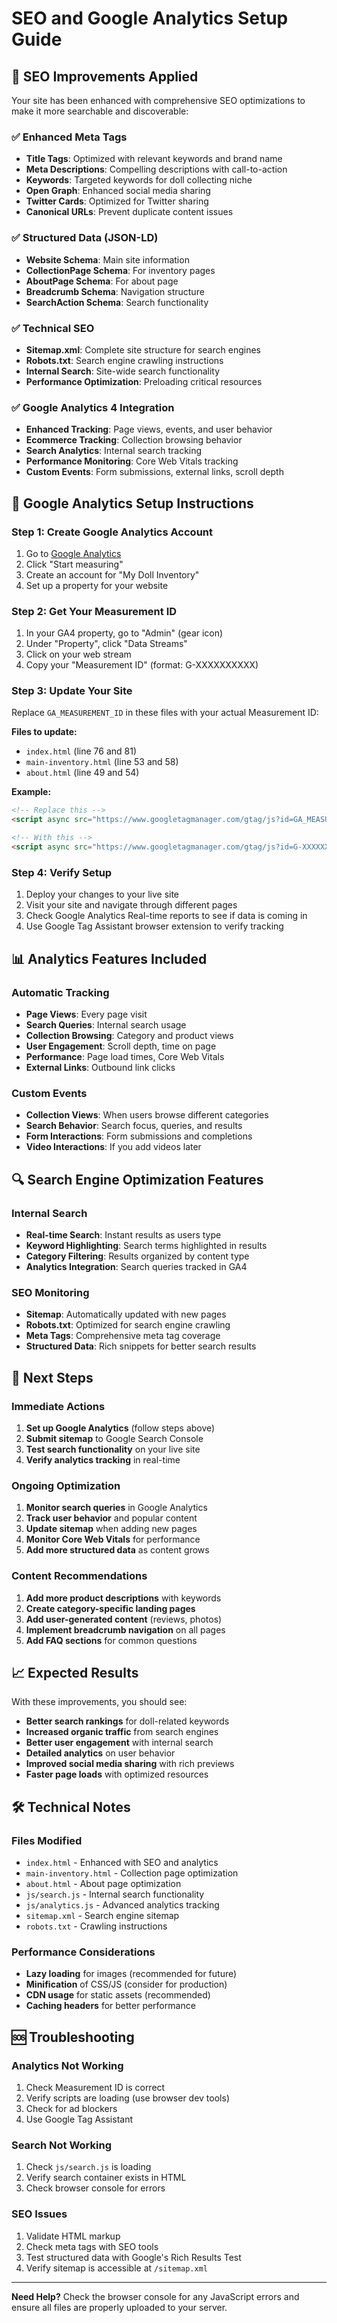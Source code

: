 # SEO and Google Analytics Setup Guide

## 🚀 SEO Improvements Applied

Your site has been enhanced with comprehensive SEO optimizations to make it more searchable and discoverable:

### ✅ Enhanced Meta Tags
- **Title Tags**: Optimized with relevant keywords and brand name
- **Meta Descriptions**: Compelling descriptions with call-to-action
- **Keywords**: Targeted keywords for doll collecting niche
- **Open Graph**: Enhanced social media sharing
- **Twitter Cards**: Optimized for Twitter sharing
- **Canonical URLs**: Prevent duplicate content issues

### ✅ Structured Data (JSON-LD)
- **Website Schema**: Main site information
- **CollectionPage Schema**: For inventory pages
- **AboutPage Schema**: For about page
- **Breadcrumb Schema**: Navigation structure
- **SearchAction Schema**: Search functionality

### ✅ Technical SEO
- **Sitemap.xml**: Complete site structure for search engines
- **Robots.txt**: Search engine crawling instructions
- **Internal Search**: Site-wide search functionality
- **Performance Optimization**: Preloading critical resources

### ✅ Google Analytics 4 Integration
- **Enhanced Tracking**: Page views, events, and user behavior
- **Ecommerce Tracking**: Collection browsing behavior
- **Search Analytics**: Internal search tracking
- **Performance Monitoring**: Core Web Vitals tracking
- **Custom Events**: Form submissions, external links, scroll depth

## 🔧 Google Analytics Setup Instructions

### Step 1: Create Google Analytics Account
1. Go to [Google Analytics](https://analytics.google.com/)
2. Click "Start measuring"
3. Create an account for "My Doll Inventory"
4. Set up a property for your website

### Step 2: Get Your Measurement ID
1. In your GA4 property, go to "Admin" (gear icon)
2. Under "Property", click "Data Streams"
3. Click on your web stream
4. Copy your "Measurement ID" (format: G-XXXXXXXXXX)

### Step 3: Update Your Site
Replace `GA_MEASUREMENT_ID` in these files with your actual Measurement ID:

**Files to update:**
- `index.html` (line 76 and 81)
- `main-inventory.html` (line 53 and 58)
- `about.html` (line 49 and 54)

**Example:**
```html
<!-- Replace this -->
<script async src="https://www.googletagmanager.com/gtag/js?id=GA_MEASUREMENT_ID"></script>

<!-- With this -->
<script async src="https://www.googletagmanager.com/gtag/js?id=G-XXXXXXXXXX"></script>
```

### Step 4: Verify Setup
1. Deploy your changes to your live site
2. Visit your site and navigate through different pages
3. Check Google Analytics Real-time reports to see if data is coming in
4. Use Google Tag Assistant browser extension to verify tracking

## 📊 Analytics Features Included

### Automatic Tracking
- **Page Views**: Every page visit
- **Search Queries**: Internal search usage
- **Collection Browsing**: Category and product views
- **User Engagement**: Scroll depth, time on page
- **Performance**: Page load times, Core Web Vitals
- **External Links**: Outbound link clicks

### Custom Events
- **Collection Views**: When users browse different categories
- **Search Behavior**: Search focus, queries, and results
- **Form Interactions**: Form submissions and completions
- **Video Interactions**: If you add videos later

## 🔍 Search Engine Optimization Features

### Internal Search
- **Real-time Search**: Instant results as users type
- **Keyword Highlighting**: Search terms highlighted in results
- **Category Filtering**: Results organized by content type
- **Analytics Integration**: Search queries tracked in GA4

### SEO Monitoring
- **Sitemap**: Automatically updated with new pages
- **Robots.txt**: Optimized for search engine crawling
- **Meta Tags**: Comprehensive meta tag coverage
- **Structured Data**: Rich snippets for better search results

## 🚀 Next Steps

### Immediate Actions
1. **Set up Google Analytics** (follow steps above)
2. **Submit sitemap** to Google Search Console
3. **Test search functionality** on your live site
4. **Verify analytics tracking** in real-time

### Ongoing Optimization
1. **Monitor search queries** in Google Analytics
2. **Track user behavior** and popular content
3. **Update sitemap** when adding new pages
4. **Monitor Core Web Vitals** for performance
5. **Add more structured data** as content grows

### Content Recommendations
1. **Add more product descriptions** with keywords
2. **Create category-specific landing pages**
3. **Add user-generated content** (reviews, photos)
4. **Implement breadcrumb navigation** on all pages
5. **Add FAQ sections** for common questions

## 📈 Expected Results

With these improvements, you should see:
- **Better search rankings** for doll-related keywords
- **Increased organic traffic** from search engines
- **Better user engagement** with internal search
- **Detailed analytics** on user behavior
- **Improved social media sharing** with rich previews
- **Faster page loads** with optimized resources

## 🛠️ Technical Notes

### Files Modified
- `index.html` - Enhanced with SEO and analytics
- `main-inventory.html` - Collection page optimization
- `about.html` - About page optimization
- `js/search.js` - Internal search functionality
- `js/analytics.js` - Advanced analytics tracking
- `sitemap.xml` - Search engine sitemap
- `robots.txt` - Crawling instructions

### Performance Considerations
- **Lazy loading** for images (recommended for future)
- **Minification** of CSS/JS (consider for production)
- **CDN usage** for static assets (recommended)
- **Caching headers** for better performance

## 🆘 Troubleshooting

### Analytics Not Working
1. Check Measurement ID is correct
2. Verify scripts are loading (use browser dev tools)
3. Check for ad blockers
4. Use Google Tag Assistant

### Search Not Working
1. Check `js/search.js` is loading
2. Verify search container exists in HTML
3. Check browser console for errors

### SEO Issues
1. Validate HTML markup
2. Check meta tags with SEO tools
3. Test structured data with Google's Rich Results Test
4. Verify sitemap is accessible at `/sitemap.xml`

---

**Need Help?** Check the browser console for any JavaScript errors and ensure all files are properly uploaded to your server.
